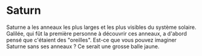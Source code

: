 # Saturn

Saturne a les anneaux les plus larges et les plus visibles du système solaire.
Galilée, qui fût la première personne à découvrir ces anneaux, a d'abord pensé
que c'étaient des "oreilles". Est-ce que vous pouvez imaginer Saturne sans ses
anneaux ? Ce serait une grosse balle jaune.
